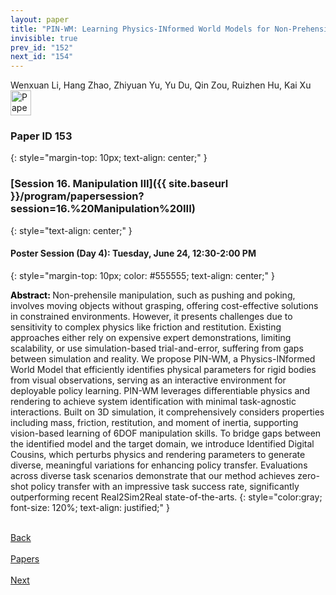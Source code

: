 ```yaml
---
layout: paper
title: "PIN-WM: Learning Physics-INformed World Models for Non-Prehensile Manipulation"
invisible: true
prev_id: "152"
next_id: "154"
---
```

<div class="paper-authors">
  <div class="paper-author-box">
    <div class="paper-author-name">Wenxuan Li, Hang Zhao, Zhiyuan Yu, Yu Du, Qin Zou, Ruizhen Hu, Kai Xu</div>
    <div class="paper-author-uni"></div>
  </div>
</div>

<div class="paper-pdf">
  <div>
    <a href="https://www.roboticsproceedings.org/rss21/p153.pdf" title="Download PDF" target="_blank">
      <img src="{{ site.baseurl }}/images/paper_link_cardinal_red.png" alt="Paper PDF" width="33" height="40" />
    </a>
  </div>
</div>

### Paper ID 153
{: style="margin-top: 10px; text-align: center;" }

### [Session 16. Manipulation III]({{ site.baseurl }}/program/papersession?session=16.%20Manipulation%20III)
{: style="text-align: center;" }

#### Poster Session (Day 4): Tuesday, June 24, 12:30-2:00 PM
{: style="margin-top: 10px; color: #555555; text-align: center;" }

<b style="color: black;">Abstract: </b>Non-prehensile manipulation, such as pushing and poking, involves moving objects without grasping, offering cost-effective solutions in constrained environments. However, it presents challenges due to sensitivity to complex physics like friction and restitution. Existing approaches either rely on expensive expert demonstrations, limiting scalability, or use simulation-based trial-and-error, suffering from gaps between simulation and reality. We propose PIN-WM, a Physics-INformed World Model that efficiently identifies physical parameters for rigid bodies from visual observations, serving as an interactive environment for deployable policy learning. PIN-WM leverages differentiable physics and rendering to achieve system identification with minimal task-agnostic interactions. Built on 3D simulation, it comprehensively considers properties including mass, friction, restitution, and moment of inertia, supporting vision-based learning of 6DOF manipulation skills. To bridge gaps between the identified model and the target domain, we introduce Identified Digital Cousins, which perturbs physics and rendering parameters to generate diverse, meaningful variations for enhancing policy transfer. Evaluations across diverse task scenarios demonstrate that our method achieves zero-shot policy transfer with an impressive task success rate, significantly outperforming recent Real2Sim2Real state-of-the-arts.
{: style="color:gray; font-size: 120%; text-align: justified;" }

<div class="paper-menu">
  <div class="paper-menu-inner">
    <a href="{{ site.baseurl }}/program/papers/152/" title="Previous Paper">
            <div class="paper-menu-icon">
                <i class="fa fa-chevron-left"></i><br>
                <span class="paper-menu-label">Back</span>
            </div>
        </a>
    <a href="{{ site.baseurl }}/program/papers" title="All Papers">
      <div class="paper-menu-icon">
        <i class="fa fa-list"></i><br>
        <span class="paper-menu-label">Papers</span>
      </div>
    </a>
    <a href="{{ site.baseurl }}/program/papers/154/" title="Next Paper">
            <div class="paper-menu-icon">
                <i class="fa fa-chevron-right"></i><br>
                <span class="paper-menu-label">Next</span>
            </div>
        </a>
  </div>
</div>
